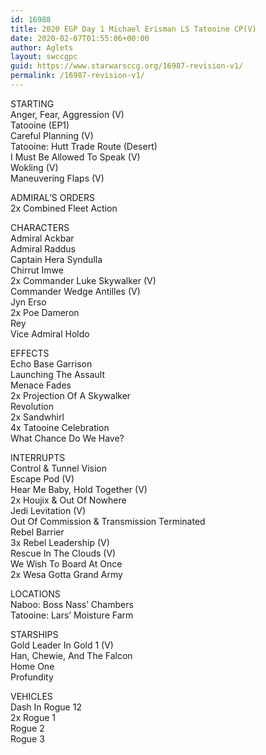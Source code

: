 ```yaml
---
id: 16988
title: 2020 EGP Day 1 Michael Erisman LS Tatooine CP(V)
date: 2020-02-07T01:55:06+00:00
author: Aglets
layout: swccgpc
guid: https://www.starwarsccg.org/16987-revision-v1/
permalink: /16987-revision-v1/
---
```

STARTING  
Anger, Fear, Aggression (V)  
Tatooine (EP1)  
Careful Planning (V)  
Tatooine: Hutt Trade Route (Desert)  
I Must Be Allowed To Speak (V)  
Wokling (V)  
Maneuvering Flaps (V)

ADMIRAL’S ORDERS  
2x Combined Fleet Action

CHARACTERS  
Admiral Ackbar  
Admiral Raddus  
Captain Hera Syndulla  
Chirrut Imwe  
2x Commander Luke Skywalker (V)  
Commander Wedge Antilles (V)  
Jyn Erso  
2x Poe Dameron  
Rey  
Vice Admiral Holdo

EFFECTS  
Echo Base Garrison  
Launching The Assault  
Menace Fades  
2x Projection Of A Skywalker  
Revolution  
2x Sandwhirl  
4x Tatooine Celebration  
What Chance Do We Have?

INTERRUPTS  
Control & Tunnel Vision  
Escape Pod (V)  
Hear Me Baby, Hold Together (V)  
2x Houjix & Out Of Nowhere  
Jedi Levitation (V)  
Out Of Commission & Transmission Terminated  
Rebel Barrier  
3x Rebel Leadership (V)  
Rescue In The Clouds (V)  
We Wish To Board At Once  
2x Wesa Gotta Grand Army

LOCATIONS  
Naboo: Boss Nass&#8217; Chambers  
Tatooine: Lars&#8217; Moisture Farm

STARSHIPS  
Gold Leader In Gold 1 (V)  
Han, Chewie, And The Falcon  
Home One  
Profundity

VEHICLES  
Dash In Rogue 12  
2x Rogue 1  
Rogue 2  
Rogue 3